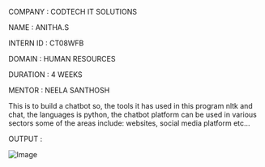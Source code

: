COMPANY : CODTECH IT SOLUTIONS

NAME : ANITHA.S

INTERN ID : CT08WFB

DOMAIN : HUMAN RESOURCES

DURATION : 4 WEEKS

MENTOR : NEELA SANTHOSH

This is to build a chatbot so, the tools it has used in this program nltk and chat, the languages is python, the chatbot platform can be used in various sectors some of the areas include: websites, social media platform etc...

OUTPUT : 

![Image](https://github.com/user-attachments/assets/c7994281-1a00-418a-9b4a-1ed5b3330c4b)
